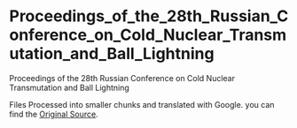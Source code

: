 # Proceedings_of_the_28th_Russian_Conference_on_Cold_Nuclear_Transmutation_and_Ball_Lightning
Proceedings of the 28th Russian Conference on Cold Nuclear Transmutation and Ball Lightning

Files Processed into smaller chunks and translated with Google. you can find the [Original Source](https://drive.google.com/file/d/1LiFtgexFcyXQwmIFj1tzmcibrBxEo9c5/view).
